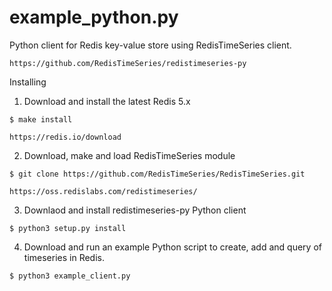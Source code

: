 # example_python.py

  Python client for Redis key-value store using RedisTimeSeries client.

    https://github.com/RedisTimeSeries/redistimeseries-py

  Installing

  1. Download and install the latest Redis 5.x

    $ make install
    
    https://redis.io/download

  2. Download, make and load RedisTimeSeries module

    $ git clone https://github.com/RedisTimeSeries/RedisTimeSeries.git

    https://oss.redislabs.com/redistimeseries/

  3. Downlaod and install redistimeseries-py Python client

    $ python3 setup.py install

  4. Download and run an example Python script to create, add and query of timeseries in Redis.

    $ python3 example_client.py
